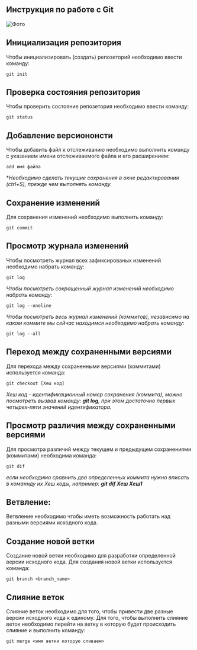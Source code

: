 ## **Инструкция по работе с Git**

![Фото](photo.jpg)

## Инициализация репозитория

Чтобы инициализировать (создать) репозеторий необходимо ввести команду:

    git init    

   ##  Проверка состояния репозитория

Чтобы проверить состояние репозетория необходимо ввести команду:

    git status

 ## Добавление версиононсти
 
 Чтобы добавить файл к отслеживанию необходимо выполнить команду с указанием имени отслеживаемого файла и его расширением:

    add имя файла

**Необходимо сделать текущие сохранения в окне редактирования (ctrl+S), прежде чем выполнять команду.*

##  Сохранение изменений 

Для сохранения изменений необходимо выполнить команду:

    git commit

## Просмотр журнала изменений

Чтобы посмотреть журнал всех зафиксированых изменений необходимо набрать команду:

    git log

  *Чтобы посмотреть сокращенный журнал изменений необходимо набрать команду:*

    git log --oneline


*Чтобы посмотреть весь журнал изменений (коммитов), независимо на каком коммите мы сейчас находимся необходимо набрать команду:*

    git log --all

## Переход между сохраненными версиями

Для перехода между сохраненными версиями (коммитами) используется команда:

    git checkout [Хеш код]

  *Хеш код - идентификационный номер сохранения (коммита), можно посмотреть вызвав команду: __git log__, при этом достаточно первых четырех-пяти значений идентификатора.*


## Просмотр различия между сохраненными версиями

Для просмотра различий между текущем и предыдущем сохранениями (коммитами) необходима команда:

    git dif 


*если необходимо сравнить два определенных коммита нужно вписать в команнду их Хеш коды, например: __git dif  Хеш Хеш1__*

## __Ветвление:__

Ветвление необходимо чтобы иметь возможность работать над разными версиями исходного кода.

## Создание новой ветки

Создание новой ветки необходимо для разработки определенной версии исходного кода. Для создания новой ветки используется команда:

    git branch <branch_name>

## Слияние веток

Слияние веток необходимо для того, чтобы привести две разные версии исходного кода к единому. Для того, чтобы выполнить слияние веток необходимо перейти на ветку в которую будет происходить слияние и выполнить команду:

    git merge <имя ветки которую сливаем>
